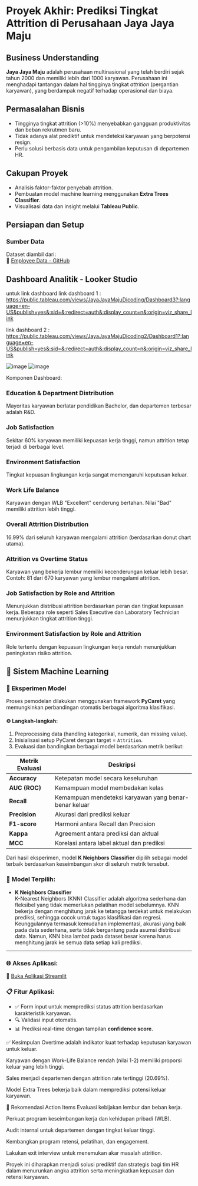 # Proyek Akhir: Prediksi Tingkat Attrition di Perusahaan Jaya Jaya Maju

## Business Understanding

**Jaya Jaya Maju** adalah perusahaan multinasional yang telah berdiri sejak tahun 2000 dan memiliki lebih dari 1000 karyawan. Perusahaan ini menghadapi tantangan dalam hal tingginya tingkat *attrition* (pergantian karyawan), yang berdampak negatif terhadap operasional dan biaya.

## Permasalahan Bisnis

- Tingginya tingkat attrition (>10%) menyebabkan gangguan produktivitas dan beban rekrutmen baru.
- Tidak adanya alat prediktif untuk mendeteksi karyawan yang berpotensi resign.
- Perlu solusi berbasis data untuk pengambilan keputusan di departemen HR.

## Cakupan Proyek

- Analisis faktor-faktor penyebab attrition.
- Pembuatan model machine learning menggunakan **Extra Trees Classifier**.
- Visualisasi data dan insight melalui **Tableau Public**.

## Persiapan dan Setup

### Sumber Data
Dataset diambil dari:  
🔗 [Employee Data - GitHub](https://github.com/dicodingacademy/dicoding_dataset/blob/main/employee/employee_data.csv)

## Dashboard Analitik - Looker Studio
untuk link dashboard
link dashboard 1 : https://public.tableau.com/views/JayaJayaMajuDicoding/Dashboard3?:language=en-US&publish=yes&:sid=&:redirect=auth&:display_count=n&:origin=viz_share_link

link dashboard 2 : https://public.tableau.com/views/JayaJayaMajuDicoding2/Dashboard1?:language=en-US&publish=yes&:sid=&:redirect=auth&:display_count=n&:origin=viz_share_link

![image](https://github.com/user-attachments/assets/24963151-707c-43b6-8540-8d008e210d54)
![image](https://github.com/user-attachments/assets/c3c43c23-1ace-4c3f-8efa-d20b75741ade)



Komponen Dashboard:

### Education & Department Distribution

Mayoritas karyawan berlatar pendidikan Bachelor, dan departemen terbesar adalah R&D.

### Job Satisfaction
Sekitar 60% karyawan memiliki kepuasan kerja tinggi, namun attrition tetap terjadi di berbagai level.

### Environment Satisfaction
Tingkat kepuasan lingkungan kerja sangat memengaruhi keputusan keluar.

### Work Life Balance
Karyawan dengan WLB "Excellent" cenderung bertahan. Nilai "Bad" memiliki attrition lebih tinggi.

### Overall Attrition Distribution
16.99% dari seluruh karyawan mengalami attrition (berdasarkan donut chart utama).

### Attrition vs Overtime Status
Karyawan yang bekerja lembur memiliki kecenderungan keluar lebih besar. Contoh: 81 dari 670 karyawan yang lembur mengalami attrition.

### Job Satisfaction by Role and Attrition
Menunjukkan distribusi attrition berdasarkan peran dan tingkat kepuasan kerja. Beberapa role seperti Sales Executive dan Laboratory Technician menunjukkan tingkat attrition tinggi.

### Environment Satisfaction by Role and Attrition
Role tertentu dengan kepuasan lingkungan kerja rendah menunjukkan peningkatan risiko attrition.

## 🤖 Sistem Machine Learning

### 📌 Eksperimen Model

Proses pemodelan dilakukan menggunakan framework **PyCaret** yang memungkinkan perbandingan otomatis berbagai algoritma klasifikasi.

#### ⚙️ Langkah-langkah:
1. Preprocessing data (handling kategorikal, numerik, dan missing value).
2. Inisialisasi setup PyCaret dengan target = `Attrition`.
3. Evaluasi dan bandingkan berbagai model berdasarkan metrik berikut:

| Metrik Evaluasi | Deskripsi |
|-----------------|-----------|
| **Accuracy**    | Ketepatan model secara keseluruhan |
| **AUC (ROC)**   | Kemampuan model membedakan kelas |
| **Recall**      | Kemampuan mendeteksi karyawan yang benar-benar keluar |
| **Precision**   | Akurasi dari prediksi keluar |
| **F1-score**    | Harmoni antara Recall dan Precision |
| **Kappa**       | Agreement antara prediksi dan aktual |
| **MCC**         | Korelasi antara label aktual dan prediksi |

Dari hasil eksperimen, model **K Neighbors Classifier** dipilih sebagai model terbaik berdasarkan keseimbangan skor di seluruh metrik tersebut.

### 📌 Model Terpilih:
- **K Neighbors Classifier**  
K-Nearest Neighbors (KNN) Classifier adalah algoritma sederhana dan fleksibel yang tidak memerlukan pelatihan model sebelumnya. KNN bekerja dengan menghitung jarak ke tetangga terdekat untuk melakukan prediksi, sehingga cocok untuk tugas klasifikasi dan regresi. Keunggulannya termasuk kemudahan implementasi, akurasi yang baik pada data sederhana, serta tidak bergantung pada asumsi distribusi data. Namun, KNN bisa lambat pada dataset besar karena harus menghitung jarak ke semua data setiap kali prediksi.

---

### 🌐 Akses Aplikasi:
🔗 [Buka Aplikasi Streamlit](https://zainalfatt-idcamp-data-scientist-terapan-dicoding-proyek-perta.streamlit.app/)

### 📋 Fitur Aplikasi:
- ✅ Form input untuk memprediksi status attrition berdasarkan karakteristik karyawan.
- 🔍 Validasi input otomatis.
- 📊 Prediksi real-time dengan tampilan **confidence score**.


✅ Kesimpulan
Overtime adalah indikator kuat terhadap keputusan karyawan untuk keluar.

Karyawan dengan Work-Life Balance rendah (nilai 1-2) memiliki proporsi keluar yang lebih tinggi.

Sales menjadi departemen dengan attrition rate tertinggi (20.69%).

Model Extra Trees bekerja baik dalam memprediksi potensi keluar karyawan.

📌 Rekomendasi Action Items
Evaluasi kebijakan lembur dan beban kerja.

Perkuat program keseimbangan kerja dan kehidupan pribadi (WLB).

Audit internal untuk departemen dengan tingkat keluar tinggi.

Kembangkan program retensi, pelatihan, dan engagement.

Lakukan exit interview untuk menemukan akar masalah attrition.

Proyek ini diharapkan menjadi solusi prediktif dan strategis bagi tim HR dalam menurunkan angka attrition serta meningkatkan kepuasan dan retensi karyawan.
